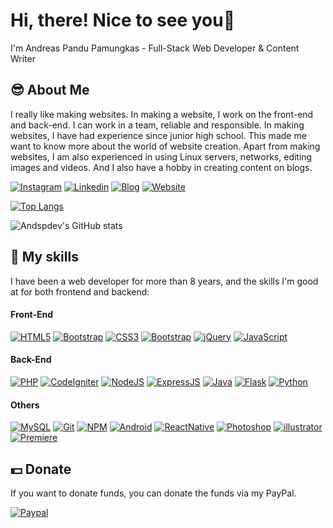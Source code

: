 # Hi, there! Nice to see you👋  

I'm Andreas Pandu Pamungkas - Full-Stack Web Developer & Content Writer


## 😎 About Me
<p>I really like making websites. In making a website, I work on the front-end and back-end. I can work in a team, reliable and responsible. In making websites, I have had experience since junior high school. This made me want to know more about the world of website creation. Apart from making websites, I am also experienced in using Linux servers, networks, editing images and videos. And I also have a hobby in creating content on blogs.</p>

[![Instagram](https://img.shields.io/badge/Instagram-E4405F?style=flat-square&logo=instagram&logoColor=white)](https://www.instagram.com/ands.p)
[![Linkedin](https://img.shields.io/badge/LinkedIn-0077B5?style=flat-square&logo=linkedin&logoColor=white)](https://www.linkedin.com/in/andsp/)
[![Blog](https://img.shields.io/badge/Blogger-FF5722?style=flat-square&logo=blogger&logoColor=white)](https://www.dailyblog.id)
[![Website](https://img.shields.io/badge/Website-008cff?style=flat-square&logo=google-chrome&logoColor=white)](https://www.andsp.id)


[![Top Langs](https://github-readme-stats.vercel.app/api/top-langs/?username=andspdev&layout=compact&theme=dracula&langs_count=8)](https://github.com/andspdev)

![Andspdev's GitHub stats](https://github-readme-stats.vercel.app/api?username=andspdev&theme=dracula)

## 👀 My skills 
I have been a web developer for more than 8 years, and the skills I'm good at for both frontend and backend:

#### Front-End
[![HTML5](https://img.shields.io/badge/HTML5-E34F26?style=flat-square&logo=html5&logoColor=white)](https://id.wikipedia.org/wiki/HTML5)
[![Bootstrap](https://img.shields.io/badge/Bootstrap-563D7C?style=flat-square&logo=bootstrap&logoColor=white)](https://getbootstrap.com/)
[![CSS3](https://img.shields.io/badge/CSS3-1572B6?style=flat-square&logo=css3&logoColor=white)](https://id.wikipedia.org/wiki/CSS_3)
[![Bootstrap](https://img.shields.io/badge/React-20232A?style=flat-square&logo=react&logoColor=61DAFB)](https://reactjs.org/)
[![jQuery](https://img.shields.io/badge/jQuery-0769AD?style=flat-square&logo=jquery&logoColor=white)](https://jquery.com/)
[![JavaScript](https://img.shields.io/badge/JavaScript-F7DF1E?style=flat-square&logo=javascript&logoColor=black)](https://www.javascript.com/)


#### Back-End
[![PHP](https://img.shields.io/badge/PHP-777BB4?style=flat-square&logo=php&logoColor=white)](https://www.php.net/)
[![CodeIgniter](https://img.shields.io/badge/CodeIgniter-%23dd4814?style=flat-square&logoColor=%23FFF&logo=codeigniter)](https://codeigniter.com/)
[![NodeJS](https://img.shields.io/badge/Node.js-43853D?style=flat-square&logo=node.js&logoColor=white)](https://nodejs.org/en/)
[![ExpressJS](https://img.shields.io/badge/Express.js-404D59?style=flat-square)](https://expressjs.com/)
[![Java](https://img.shields.io/badge/Java-ED8B00?style=flat-square&logo=java&logoColor=white)](https://www.java.com/en/)
[![Flask](https://img.shields.io/badge/Flask-000000?style=flat-square&logo=flask&logoColor=white)](https://flask.palletsprojects.com/)
[![Python](https://img.shields.io/badge/Python-3776AB?style=flat-square&logo=python&logoColor=white)](https://www.python.org/)

#### Others
[![MySQL](https://img.shields.io/badge/MySQL-00758F?style=flat-square&logo=mysql&logoColor=white)](https://www.mysql.com/)
[![Git](https://img.shields.io/badge/Git-%23f34f29?style=flat-square&logoColor=%23FFF&logo=git)](https://git-scm.com/)
[![NPM](https://img.shields.io/badge/NPM-%23FFFFFF?style=flat-square&logoColor=%23FFF&logo=npm)](https://www.npmjs.com/)
[![Android](https://img.shields.io/badge/Android-3DDC84?style=flat-square&logo=android&logoColor=white)](https://www.android.com/intl/id_id/)
[![ReactNative](https://img.shields.io/badge/React_Native-20232A?style=flat-square&logo=react&logoColor=61DAFB)](https://reactnative.dev/)
[![Photoshop](https://aleen42.github.io/badges/src/photoshop.svg)](https://www.adobe.com/products/photoshop.html)
[![illustrator](https://aleen42.github.io/badges/src/illustrator.svg)](https://www.adobe.com/products/illustrator.html)
[![Premiere](https://aleen42.github.io/badges/src/premiere.svg)](https://www.adobe.com/products/premiere.html)


## 💵 Donate
<p>If you want to donate funds, you can donate the funds via my PayPal.</p>

[![Paypal](https://img.shields.io/badge/PayPal-00457C?style=flat-square&logo=paypal&logoColor=white)](https://www.paypal.me/andspay)
